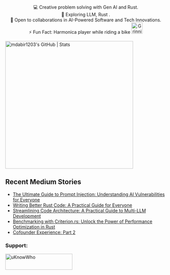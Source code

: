 

<p style="text-align: center;">

<div align="center">
💻 Creative problem solving with Gen AI and Rust.<br>
🌱 Exploring LLM, Rust .<br>
🚀 Open to collaborations in AI-Powered Software and Tech Innovations.<br>
⚡ Fun Fact: Harmonica player while riding a bike
  <img src="https://raw.githubusercontent.com/Tarikul-Islam-Anik/Animated-Fluent-Emojis/master/Emojis/Smilies/Grinning%20Cat%20with%20Smiling%20Eyes.png" alt="Grinning Cat with Smiling Eyes" width="35" height="35" />
</p>
</div>

<a align="mid-center" href="https://quira.sh?utm_source=widgets&utm_campaign=mdabir1203">
  <img src="https://stats.quira.sh/mdabir1203/github?theme=dark" alt="mdabir1203's GitHub | Stats" width="400" height="400">
</a>


## Recent Medium Stories

<!-- BLOG-POST-LIST:START -->
- [The Ultimate Guide to Prompt Injection: Understanding AI Vulnerabilities for Everyone](https://medium.com/@md.abir1203/the-ultimate-guide-to-prompt-injection-understanding-ai-vulnerabilities-for-everyone-3135a9f1e980?source=rss-b62bf3bb75c7------2)
- [Writing Better Rust Code: A Practical Guide for Everyone](https://medium.com/@md.abir1203/writing-better-rust-code-a-practical-guide-for-everyone-2d9658eb969e?source=rss-b62bf3bb75c7------2)
- [Streamlining Code Architecture: A Practical Guide to Multi-LLM Development](https://medium.com/@md.abir1203/revolutionize-your-coding-workflow-using-multiple-llms-for-better-code-design-c5d2deeb4bc5?source=rss-b62bf3bb75c7------2)
- [Benchmarking with Criterion.rs: Unlock the Power of Performance Optimization in Rust](https://medium.com/rustaceans/benchmarking-with-criterion-rs-unlock-the-power-of-performance-optimization-in-rust-35c0cafffd06?source=rss-b62bf3bb75c7------2)
- [Cofounder Experience: Part 2](https://medium.com/@md.abir1203/cofounder-experience-part-2-b05167926d03?source=rss-b62bf3bb75c7------2)
<!-- BLOG-POST-LIST:END -->


**<h3 align="left">Support:</h3>**
<p><a href="https://www.buymeacoffee.com/uKnowWho"> <img align="left" src="https://cdn.buymeacoffee.com/buttons/v2/default-yellow.png" height="50" width="210" alt="uKnowWho" /></a></p><br><br>

